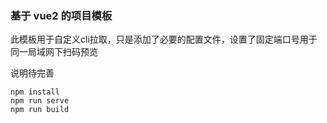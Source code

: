 ### 基于 vue2 的项目模板

此模板用于自定义cli拉取，只是添加了必要的配置文件，设置了固定端口号用于同一局域网下扫码预览

说明待完善

```
npm install
npm run serve
npm run build
```
